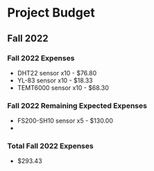 # Project Budget
## Fall 2022
### Fall 2022 Expenses
* DHT22 sensor x10 - $76.80
* YL-83 sensor x10 - $18.33
* TEMT6000 sensor x10 - $68.30

### Fall 2022 Remaining Expected Expenses
* FS200-SH10 sensor x5 - $130.00
* 

### Total Fall 2022 Expenses
* $293.43